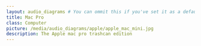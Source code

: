 ```yaml
---
layout: audio_diagrams # You can ommit this if you've set it as a default
title: Mac Pro
class: Computer
picture: /media/audio_diagrams/apple/apple_mac_mini.jpg
description: The Apple mac pro trashcan edition
---
```

